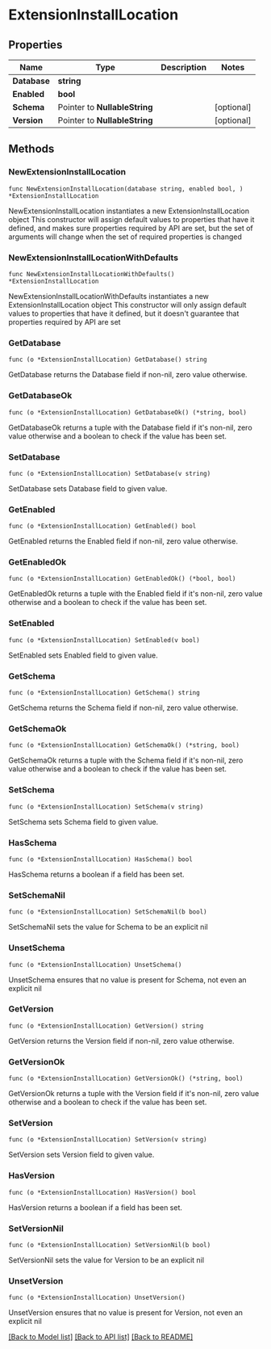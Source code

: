 # ExtensionInstallLocation

## Properties

Name | Type | Description | Notes
------------ | ------------- | ------------- | -------------
**Database** | **string** |  | 
**Enabled** | **bool** |  | 
**Schema** | Pointer to **NullableString** |  | [optional] 
**Version** | Pointer to **NullableString** |  | [optional] 

## Methods

### NewExtensionInstallLocation

`func NewExtensionInstallLocation(database string, enabled bool, ) *ExtensionInstallLocation`

NewExtensionInstallLocation instantiates a new ExtensionInstallLocation object
This constructor will assign default values to properties that have it defined,
and makes sure properties required by API are set, but the set of arguments
will change when the set of required properties is changed

### NewExtensionInstallLocationWithDefaults

`func NewExtensionInstallLocationWithDefaults() *ExtensionInstallLocation`

NewExtensionInstallLocationWithDefaults instantiates a new ExtensionInstallLocation object
This constructor will only assign default values to properties that have it defined,
but it doesn't guarantee that properties required by API are set

### GetDatabase

`func (o *ExtensionInstallLocation) GetDatabase() string`

GetDatabase returns the Database field if non-nil, zero value otherwise.

### GetDatabaseOk

`func (o *ExtensionInstallLocation) GetDatabaseOk() (*string, bool)`

GetDatabaseOk returns a tuple with the Database field if it's non-nil, zero value otherwise
and a boolean to check if the value has been set.

### SetDatabase

`func (o *ExtensionInstallLocation) SetDatabase(v string)`

SetDatabase sets Database field to given value.


### GetEnabled

`func (o *ExtensionInstallLocation) GetEnabled() bool`

GetEnabled returns the Enabled field if non-nil, zero value otherwise.

### GetEnabledOk

`func (o *ExtensionInstallLocation) GetEnabledOk() (*bool, bool)`

GetEnabledOk returns a tuple with the Enabled field if it's non-nil, zero value otherwise
and a boolean to check if the value has been set.

### SetEnabled

`func (o *ExtensionInstallLocation) SetEnabled(v bool)`

SetEnabled sets Enabled field to given value.


### GetSchema

`func (o *ExtensionInstallLocation) GetSchema() string`

GetSchema returns the Schema field if non-nil, zero value otherwise.

### GetSchemaOk

`func (o *ExtensionInstallLocation) GetSchemaOk() (*string, bool)`

GetSchemaOk returns a tuple with the Schema field if it's non-nil, zero value otherwise
and a boolean to check if the value has been set.

### SetSchema

`func (o *ExtensionInstallLocation) SetSchema(v string)`

SetSchema sets Schema field to given value.

### HasSchema

`func (o *ExtensionInstallLocation) HasSchema() bool`

HasSchema returns a boolean if a field has been set.

### SetSchemaNil

`func (o *ExtensionInstallLocation) SetSchemaNil(b bool)`

 SetSchemaNil sets the value for Schema to be an explicit nil

### UnsetSchema
`func (o *ExtensionInstallLocation) UnsetSchema()`

UnsetSchema ensures that no value is present for Schema, not even an explicit nil
### GetVersion

`func (o *ExtensionInstallLocation) GetVersion() string`

GetVersion returns the Version field if non-nil, zero value otherwise.

### GetVersionOk

`func (o *ExtensionInstallLocation) GetVersionOk() (*string, bool)`

GetVersionOk returns a tuple with the Version field if it's non-nil, zero value otherwise
and a boolean to check if the value has been set.

### SetVersion

`func (o *ExtensionInstallLocation) SetVersion(v string)`

SetVersion sets Version field to given value.

### HasVersion

`func (o *ExtensionInstallLocation) HasVersion() bool`

HasVersion returns a boolean if a field has been set.

### SetVersionNil

`func (o *ExtensionInstallLocation) SetVersionNil(b bool)`

 SetVersionNil sets the value for Version to be an explicit nil

### UnsetVersion
`func (o *ExtensionInstallLocation) UnsetVersion()`

UnsetVersion ensures that no value is present for Version, not even an explicit nil

[[Back to Model list]](../README.md#documentation-for-models) [[Back to API list]](../README.md#documentation-for-api-endpoints) [[Back to README]](../README.md)


